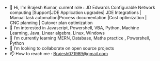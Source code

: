 - 👋 Hi, I’m Brajesh Kumar, current role : JD Edwards Configurable Network computing |Support|JDE Application upgrades| JDE Integrations | Manual task automation|Process       documentation |Cost optimization | CNC planning | Cutover plan optimization
- 👀 I’m interested in Javascript,  Powershell, VBA, Python, Machine Learning, Java, Linear algebra, Linux, WIndows
- 🌱 I’m currently learning MERN, Database, Maths practice , Powershell, Python
- 💞️ I’m looking to collaborate on open source projects
- 📫 How to reach me : Brajesh071989@gmail.com 

<!---
brajeshkumar1989/brajeshkumar1989 is a ✨ special ✨ repository because its `README.md` (this file) appears on your GitHub profile.
You can click the Preview link to take a look at your changes.
--->

